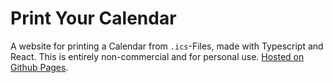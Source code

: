 # Print Your Calendar

A website for printing a Calendar from `.ics`-Files, made with Typescript and React.
This is entirely non-commercial and for personal use.
[Hosted on Github Pages](https://ejuet.github.io/print-my-calendar).